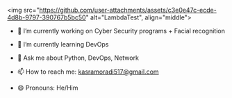 <img src="https://github.com/user-attachments/assets/c3e0e47c-ecde-4d8b-9797-390767b5bc50" alt="LambdaTest", align="middle">
- 🔭 I’m currently working on Cyber Security programs + Facial recognition

- 🌱 I’m currently learning DevOps

- 💬 Ask me about Python, DevOps, Network 

- 📫 How to reach me: kasramoradi517@gmail.com

- 😄 Pronouns: He/Him
